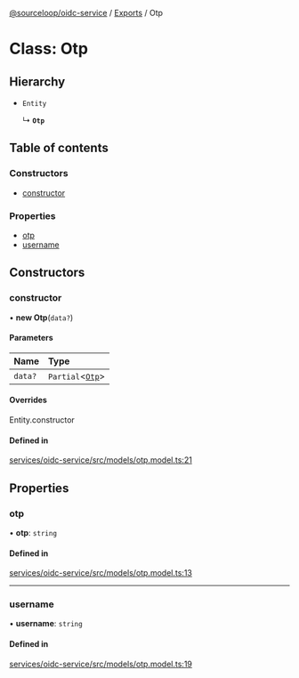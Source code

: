 [@sourceloop/oidc-service](../README.md) / [Exports](../modules.md) / Otp

# Class: Otp

## Hierarchy

- `Entity`

  ↳ **`Otp`**

## Table of contents

### Constructors

- [constructor](Otp.md#constructor)

### Properties

- [otp](Otp.md#otp)
- [username](Otp.md#username)

## Constructors

### constructor

• **new Otp**(`data?`)

#### Parameters

| Name | Type |
| :------ | :------ |
| `data?` | `Partial`<[`Otp`](Otp.md)\> |

#### Overrides

Entity.constructor

#### Defined in

[services/oidc-service/src/models/otp.model.ts:21](https://github.com/sourcefuse/loopback4-microservice-catalog/blob/77bb890a2/services/oidc-service/src/models/otp.model.ts#L21)

## Properties

### otp

• **otp**: `string`

#### Defined in

[services/oidc-service/src/models/otp.model.ts:13](https://github.com/sourcefuse/loopback4-microservice-catalog/blob/77bb890a2/services/oidc-service/src/models/otp.model.ts#L13)

___

### username

• **username**: `string`

#### Defined in

[services/oidc-service/src/models/otp.model.ts:19](https://github.com/sourcefuse/loopback4-microservice-catalog/blob/77bb890a2/services/oidc-service/src/models/otp.model.ts#L19)
